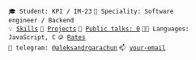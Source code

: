 <code>🎓 Student: KPI / IM-23</code>
<code>👷 Speciality: Software engineer / Backend</code><br>
<code>💡 [Skills](SKILLS.md)</code>
<code>🧻 [Projects](PROJECTS.md)</code>
<code>📢 [Public talks: 0](TALKS.md)</code>
<code>🧑‍💻 Languages: JavaScript, C</code>
<code>🪙 [Rates](RATES.md)</code><br>
<code>💬 telegram: [@aleksandrgarachun](https://telegram.me/aleksandrgarachun)</code>
<code>📫 [your-email](mailto:garachun.o@gmail.com)</code>

